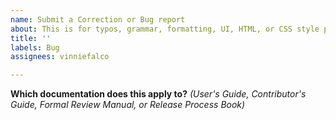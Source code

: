 ```yaml
---
name: Submit a Correction or Bug report
about: This is for typos, grammar, formatting, UI, HTML, or CSS style problems.
title: ''
labels: Bug
assignees: vinniefalco

---
```


**Which documentation does this apply to?**
_(User's Guide, Contributor's Guide, Formal Review Manual, or Release Process Book)_
